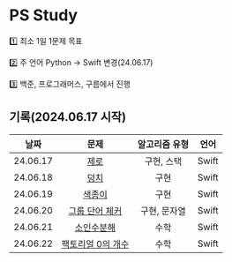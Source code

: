 # PS Study

1️⃣ 최소 1일 1문제 목표

2️⃣ 주 언어 Python -> Swift 변경(24.06.17)

3️⃣ 백준, 프로그래머스, 구름에서 진행

## 기록(2024.06.17 시작)
|날짜|문제|알고리즘 유형|언어|                              
|:---:|:------:|:------:|:----:|
|24.06.17|[제로](https://www.acmicpc.net/problem/10773)|구현, 스택|Swift|
|24.06.18|[덩치](https://www.acmicpc.net/problem/7568)|구현|Swift|
|24.06.19|[색종이](https://www.acmicpc.net/problem/2563)|구현|Swift|
|24.06.20|[그룹 단어 체커](https://www.acmicpc.net/problem/1316)|구현, 문자열|Swift|
|24.06.21|[소인수분해](https://www.acmicpc.net/problem/11653)|수학|Swift|
|24.06.22|[팩토리얼 0의 개수](https://www.acmicpc.net/problem/1676)|수학|Swift|
